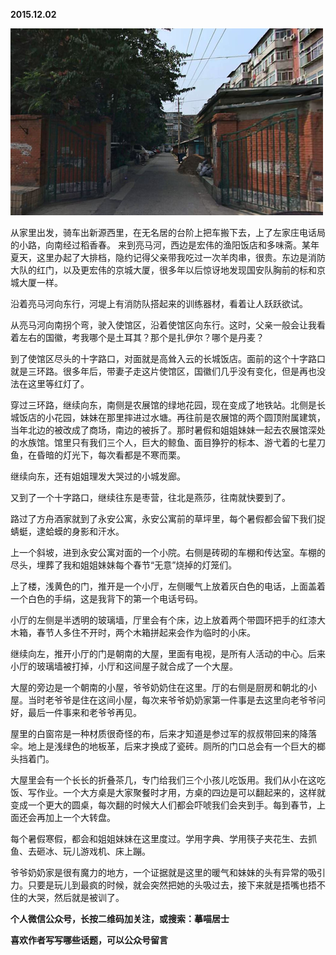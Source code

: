 
          
            
**2015.12.02**



![](img/51001-169e0a8d7a446d94.png)




从家里出发，骑车出新源西里，在无名居的台阶上把车搬下去，上了左家庄电话局的小路，向南经过稻香春。
来到亮马河，西边是宏伟的渔阳饭店和多味斋。某年夏天，这里办起了大排档，隐约记得父亲带我吃过一次羊肉串，很贵。东边是消防大队的红门，以及更宏伟的京城大厦，很多年以后惊讶地发现国安队胸前的标和京城大厦一样。

沿着亮马河向东行，河堤上有消防队搭起来的训练器材，看着让人跃跃欲试。

从亮马河向南拐个弯，驶入使馆区，沿着使馆区向东行。这时，父亲一般会让我看着左右的国徽，考我哪个是土耳其？那个是扎伊尔？哪个是丹麦？

到了使馆区尽头的十字路口，对面就是高耸入云的长城饭店。面前的这个十字路口就是三环路。很多年后，带妻子走这片使馆区，国徽们几乎没有变化，但是再也没法在这里等红灯了。

穿过三环路，继续向东，南侧是农展馆的绿地花园，现在变成了地铁站。北侧是长城饭店的小花园，妹妹在那里摔进过水塘。再往前是农展馆的两个圆顶附属建筑，当年北边的被改成了商场，南边的被拆了。那时暑假和姐姐妹妹一起去农展馆深处的水族馆。馆里只有我们三个人，巨大的鲸鱼、面目狰狞的标本、游弋着的七星刀鱼，在昏暗的灯光下，每次看都是不寒而栗。

继续向东，还有姐姐理发大哭过的小城发廊。

又到了一个十字路口，继续往东是枣营，往北是燕莎，往南就快要到了。

路过了方舟酒家就到了永安公寓，永安公寓前的草坪里，每个暑假都会留下我们捉蜻蜓，逮蛤蟆的身影和汗水。

上一个斜坡，进到永安公寓对面的一个小院。右侧是砖砌的车棚和传达室。车棚的尽头，埋葬了我和姐姐妹妹每个春节“无意”烧掉的灯笼们。

上了楼，浅黄色的门，推开是一个小厅，左侧暖气上放着灰白色的电话，上面盖着一个白色的手绢，这是我背下的第一个电话号码。

小厅的左侧是半透明的玻璃墙，厅里会有个床，边上放着两个带圆环把手的红漆大木箱，春节人多住不开时，两个木箱拼起来会作为临时的小床。

继续向左，推开小厅的门是朝南的大屋，里面有电视，是所有人活动的中心。后来小厅的玻璃墙被打掉，小厅和这间屋子就合成了一个大屋。

大屋的旁边是一个朝南的小屋，爷爷奶奶住在这里。厅的右侧是厨房和朝北的小屋。当时老爷爷是住在这间小屋，每次来爷爷奶奶家第一件事是去这里向老爷爷问好，最后一件事来和老爷爷再见。

屋里的白窗帘是一种材质很奇怪的布，后来才知道是参过军的叔叔带回来的降落伞。地上是浅绿色的地板革，后来才换成了瓷砖。厕所的门口总会有一个巨大的榔头挡着门。

大屋里会有一个长长的折叠茶几，专门给我们三个小孩儿吃饭用。我们从小在这吃饭、写作业。一个大方桌是大家聚餐时才用，方桌的四边是可以翻起来的，这样就变成一个更大的圆桌，每次翻的时候大人们都会吓唬我们会夹到手。每到春节，上面还会再加上一个大转盘。

每个暑假寒假，都会和姐姐妹妹在这里度过。学用字典、学用筷子夹花生、去抓鱼、去砸冰、玩儿游戏机、床上蹦。

爷爷奶奶家是很有魔力的地方，一个证据就是这里的暖气和妹妹的头有异常的吸引力。只要是玩儿到最疯的时候，就会突然把她的头吸过去，接下来就是捂嘴也捂不住的大哭，然后就是被训了。


**个人微信公众号，长按二维码加关注，或搜索：摹喵居士**

**喜欢作者写写哪些话题，可以公众号留言**




          
        